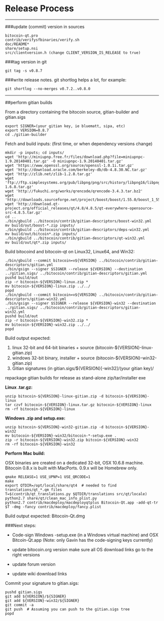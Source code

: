 Release Process
====================

* * *

###update (commit) version in sources


	bitocoin-qt.pro
	contrib/verifysfbinaries/verify.sh
	doc/README*
	share/setup.nsi
	src/clientversion.h (change CLIENT_VERSION_IS_RELEASE to true)

###tag version in git

	git tag -s v0.8.7

###write release notes. git shortlog helps a lot, for example:

	git shortlog --no-merges v0.7.2..v0.8.0

* * *

##perform gitian builds

 From a directory containing the bitocoin source, gitian-builder and gitian.sigs
  
	export SIGNER=(your gitian key, ie bluematt, sipa, etc)
	export VERSION=0.8.7
	cd ./gitian-builder

 Fetch and build inputs: (first time, or when dependency versions change)

	mkdir -p inputs; cd inputs/
	wget 'http://miniupnp.free.fr/files/download.php?file=miniupnpc-1.9.20140401.tar.gz' -O miniupnpc-1.9.20140401.tar.gz'
	wget 'https://www.openssl.org/source/openssl-1.0.1i.tar.gz'
	wget 'http://download.oracle.com/berkeley-db/db-4.8.30.NC.tar.gz'
	wget 'http://zlib.net/zlib-1.2.8.tar.gz'
	wget 'ftp://ftp.simplesystems.org/pub/libpng/png/src/history/libpng16/libpng-1.6.8.tar.gz'
	wget 'http://fukuchi.org/works/qrencode/qrencode-3.4.3.tar.bz2'
	wget 'http://downloads.sourceforge.net/project/boost/boost/1.55.0/boost_1_55_0.tar.bz2'
	wget 'http://download.qt-project.org/official_releases/qt/4.8/4.8.5/qt-everywhere-opensource-src-4.8.5.tar.gz'
	cd ..
	./bin/gbuild ../bitocoin/contrib/gitian-descriptors/boost-win32.yml
	mv build/out/boost-*.zip inputs/
	./bin/gbuild ../bitocoin/contrib/gitian-descriptors/deps-win32.yml
	mv build/out/bitcoin*.zip inputs/
	./bin/gbuild ../bitocoin/contrib/gitian-descriptors/qt-win32.yml
	mv build/out/qt*.zip inputs/

 Build bitocoind and bitocoin-qt on Linux32, Linux64, and Win32:
  
	./bin/gbuild --commit bitocoin=v${VERSION} ../bitocoin/contrib/gitian-descriptors/gitian.yml
	./bin/gsign --signer $SIGNER --release ${VERSION} --destination ../gitian.sigs/ ../bitocoin/contrib/gitian-descriptors/gitian.yml
	pushd build/out
	zip -r bitocoin-${VERSION}-linux.zip *
	mv bitocoin-${VERSION}-linux.zip ../../
	popd
	./bin/gbuild --commit bitocoin=v${VERSION} ../bitocoin/contrib/gitian-descriptors/gitian-win32.yml
	./bin/gsign --signer $SIGNER --release ${VERSION}-win32 --destination ../gitian.sigs/ ../bitocoin/contrib/gitian-descriptors/gitian-win32.yml
	pushd build/out
	zip -r bitocoin-${VERSION}-win32.zip *
	mv bitocoin-${VERSION}-win32.zip ../../
	popd

  Build output expected:

  1. linux 32-bit and 64-bit binaries + source (bitocoin-${VERSION}-linux-gitian.zip)
  2. windows 32-bit binary, installer + source (bitocoin-${VERSION}-win32-gitian.zip)
  3. Gitian signatures (in gitian.sigs/${VERSION}[-win32]/(your gitian key)/

repackage gitian builds for release as stand-alone zip/tar/installer exe

**Linux .tar.gz:**

	unzip bitocoin-${VERSION}-linux-gitian.zip -d bitocoin-${VERSION}-linux
	tar czvf bitocoin-${VERSION}-linux.tar.gz bitocoin-${VERSION}-linux
	rm -rf bitocoin-${VERSION}-linux

**Windows .zip and setup.exe:**

	unzip bitocoin-${VERSION}-win32-gitian.zip -d bitocoin-${VERSION}-win32
	mv bitocoin-${VERSION}-win32/bitocoin-*-setup.exe .
	zip -r bitocoin-${VERSION}-win32.zip bitcoin-${VERSION}-win32
	rm -rf bitocoin-${VERSION}-win32

**Perform Mac build:**

  OSX binaries are created on a dedicated 32-bit, OSX 10.6.8 machine.
  Bitocoin 0.8.x is built with MacPorts.  0.9.x will be Homebrew only.

	qmake RELEASE=1 USE_UPNP=1 USE_QRCODE=1
	make
	export QTDIR=/opt/local/share/qt4  # needed to find translations/qt_*.qm files
	T=$(contrib/qt_translations.py $QTDIR/translations src/qt/locale)
	python2.7 share/qt/clean_mac_info_plist.py
	python2.7 contrib/macdeploy/macdeployqtplus Bitocoin-Qt.app -add-qt-tr $T -dmg -fancy contrib/macdeploy/fancy.plist

 Build output expected: Bitocoin-Qt.dmg

###Next steps:

* Code-sign Windows -setup.exe (in a Windows virtual machine) and
  OSX Bitcoin-Qt.app (Note: only Gavin has the code-signing keys currently)

* update bitocoin.org version
  make sure all OS download links go to the right versions

* update forum version

* update wiki download links

Commit your signature to gitian.sigs:

	pushd gitian.sigs
	git add ${VERSION}/${SIGNER}
	git add ${VERSION}-win32/${SIGNER}
	git commit -a
	git push  # Assuming you can push to the gitian.sigs tree
	popd

